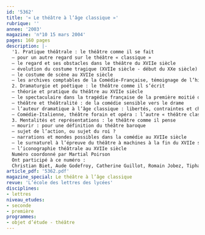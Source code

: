 ```yaml
---
id: '5362'
title: '« Le théâtre à l’âge classique »'
rubrique: ''
annee: '2003'
magazine: 'n°10 15 mars 2004'
pages: 160 pages
description: |-
  '1. Pratique théâtrale : le théâtre comme il se fait
  – pour un autre regard sur le théâtre « classique »
  – le regard et ses obstacles dans le théâtre du XVIIe siècle
  – évolution du costume tragique (XVIIe siècle - début du XXe siècle)
  – le costume de scène au XVIIe siècle
  – les archives comptables de la Comédie-Française, témoignage de l’histoire
  2. Dramaturgie et poétique : le théâtre comme il s’écrit
  – théorie et pratique du théâtre au XVIIe siècle
  – le spectaculaire dans la tragédie française de la première moitié du XVIIIe siècle
  – théâtre et théâtralité : de la comédie sensible vers le drame
  – l’auteur dramatique à l’âge classique : libertés, contraintes et choix de création
  – Comédie-Italienne, théâtre forain et opéra : l’autre « théâtre classique »
  3. Mentalités et représentations : le théâtre comme il pense
  – mourir : pour une définition du théâtre baroque
  – sujet de l’action, ou sujet du roi ?
  – narrations et mondes possibles dans la comédie au XVIIe siècle
  – le surnaturel à l’épreuve du théâtre à machines à la fin du XVIIe siècle
  – l’iconographie théâtrale au XVIIe siècle
  Numéro coordonné par Martial Poirson
  Ont participé à ce numéro :
  Christian Biet, Aude Godefroy, Catherine Guillot, Romain Jobez, Tiphaine Karsenti, Gaël Le Chevalier, Cerise Letenneur,  Éloïse Lièvre, Elsa Marpeau, Martial Poirson, Jacqueline Razgonnikoff, Guy Spielmann, Anne Surgers, Anne Verdier, Alain Viala.'
article_pdf: '5362.pdf'
magazine_special: Le théâtre à l’âge classique
revue: 'L’école des lettres des lycées'
disciplines:
- lettres
niveau_etudes:
- seconde
- première
programmes:
- objet d’étude - théâtre
---
```

